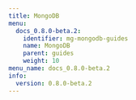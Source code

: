 ```yaml
---
title: MongoDB
menu:
  docs_0.8.0-beta.2:
    identifier: mg-mongodb-guides
    name: MongoDB
    parent: guides
    weight: 10
menu_name: docs_0.8.0-beta.2
info:
  version: 0.8.0-beta.2
---
```


